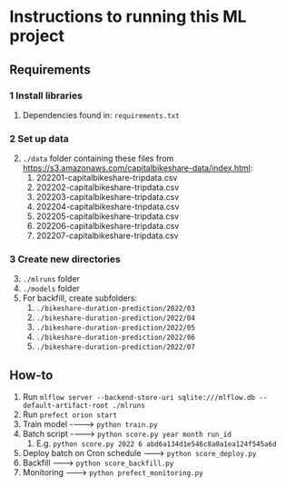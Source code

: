 # Instructions to running this ML project

## Requirements

### 1 Install libraries 

1. Dependencies found in: ```requirements.txt```

### 2 Set up data

2. ```./data``` folder containing these files from https://s3.amazonaws.com/capitalbikeshare-data/index.html: 
    1. 202201-capitalbikeshare-tripdata.csv
    2. 202202-capitalbikeshare-tripdata.csv
    3. 202203-capitalbikeshare-tripdata.csv
    4. 202204-capitalbikeshare-tripdata.csv
    5. 202205-capitalbikeshare-tripdata.csv
    6. 202206-capitalbikeshare-tripdata.csv
    7. 202207-capitalbikeshare-tripdata.csv

### 3 Create new directories

3. ```./mlruns``` folder
4. ```./models``` folder
5. For backfill, create subfolders:
    1. ```./bikeshare-duration-prediction/2022/03```
    2. ```./bikeshare-duration-prediction/2022/04```
    3. ```./bikeshare-duration-prediction/2022/05```
    4. ```./bikeshare-duration-prediction/2022/06```
    5. ```./bikeshare-duration-prediction/2022/07```

## How-to

1. Run ```mlflow server --backend-store-uri sqlite:///mlflow.db --default-artifact-root ./mlruns```
2. Run ```prefect orion start```
3. Train model ----> ```python train.py```
4. Batch script ----> ```python score.py year month run_id```
    1. E.g. ```python score.py 2022 6 abd6a134d1e546c8a0a1ea124f545a6d```     
5. Deploy batch on Cron schedule ---> ```python score_deploy.py```
6. Backfill ---> ```python score_backfill.py```
7. Monitoring ---> ```python prefect_monitoring.py```